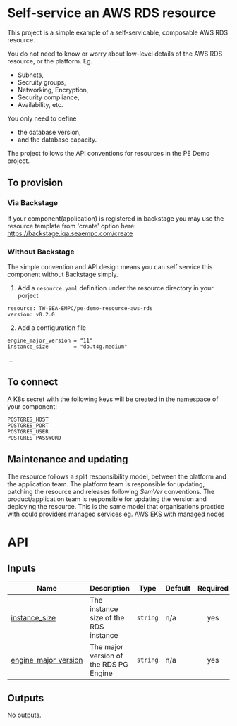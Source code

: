 # Self-service an AWS RDS resource 

This project is a simple example of a self-servicable, composable AWS RDS resource.

You do not need to know or worry about low-level details of the AWS RDS resource, or the platform. 
Eg. 
- Subnets, 
- Secruity groups, 
- Networking, Encryption, 
- Security compliance,
- Availability, etc.  

You only need to define
- the database version, 
- and the database capacity. 

The project follows the API conventions for resources in the PE Demo project. 

## To provision
### Via Backstage
If your component(application) is registered in backstage you may use the resource template from 'create' option here:
https://backstage.iqa.seaempc.com/create 

### Without Backstage 
The simple convention and API design means you can self service this component without Backstage simply. 
1. Add a `resource.yaml` definition under the resource directory in your porject 
```text
resource: TW-SEA-EMPC/pe-demo-resource-aws-rds
version: v0.2.0
```

2. Add a configuration file
```text
engine_major_version = "11"
instance_size        = "db.t4g.medium"
```
...

## To connect
A K8s secret with the following keys will be created in the namespace of your component:
```text
POSTGRES_HOST
POSTGRES_PORT
POSTGRES_USER
POSTGRES_PASSWORD
```

## Maintenance and updating
The resource follows a split responsibility model, between the platform and the application team. 
The platform team is responsible for updating, patching the resource and releases following *SemVer* conventions.
The product/application team is responsible for updating the version and deploying the resource. 
This is the same model that organisations practice with could providers managed services eg. AWS EKS with managed nodes

# API
## Inputs

| Name | Description | Type | Default | Required |
|------|-------------|------|---------|:--------:|
| <a name="input_instance_size"></a> [instance\_size](#input\_instance\_size) | The instance size of the RDS instance | `string` | n/a | yes |
| <a name="input_engine_major_version"></a> [engine\_major\_version](#input\_engine\_major\_version) | The major version of the RDS PG Engine | `string` | n/a | yes |

## Outputs

No outputs.
